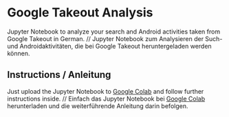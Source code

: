 # Google Takeout Analysis 
Jupyter Notebook to analyze your search and Android activities taken from Google Takeout in German. // Jupyter Notebook zum Analysieren der Such- und Androidaktivitäten, die bei Google Takeout heruntergeladen werden können.

## Instructions / Anleitung
Just upload the Jupyter Notebook to [Google Colab](https://colab.research.google.com/) and follow further instructions inside. // Einfach das Jupyter Notebook bei [Google Colab](https://colab.research.google.com/) herunterladen und die weiterführende Anleitung darin befolgen.
